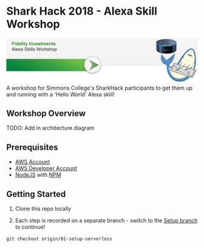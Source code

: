 # Shark Hack 2018 - Alexa Skill Workshop
![Setup](images/SharkHack%202018%20Alex%20Workshop%20Banner%20-%20Welcome.png)
A workshop for Simmons College's SharkHack participants to get them up and running 
with a 'Hello World' Alexa skill! 
## Workshop Overview
TODO: Add in architecture diagram

## Prerequisites
+ [AWS Account](https://aws.amazon.com/)
+ [AWS Developer Account](https://developer.amazon.com/)
+ [NodeJS](https://nodejs.org/en/download/) with [NPM](https://docs.npmjs.com/getting-started/installing-node)

## Getting Started
1. Clone this repo locally

2. Each step is recorded on a separate branch - switch to the [Setup branch](https://github.com/johncolmdoyle/sharkhack2018/tree/01-setup-serverless) to continue!
```$xslt
git checkout origin/01-setup-serverless
```